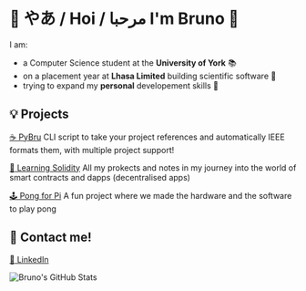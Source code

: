 # :raised_hands: やあ / Hoi / مرحبا I'm Bruno :raised_hands:
I am: 
- a Computer Science student at the **University of York** :books:
- on a placement year at **Lhasa Limited** building scientific software :microscope:
- trying to expand my **personal** developement skills :seedling:

## :bulb: Projects
[:coffee: PyBru](https://github.com/BrunoDavies/pyBru) CLI script to take your project references and automatically IEEE formats them, with multiple project support! 

[:brain: Learning Solidity](https://github.com/BrunoDavies/Learning-Solidity) All my prokects and notes in my journey into the world of smart contracts and dapps (decentralised apps)

[:joystick: Pong for Pi](https://github.com/BrunoDavies/pongProjectY1) A fun project where we made the hardware and the software to play pong

## :speech_balloon: Contact me!
[:link: LinkedIn](https://www.linkedin.com/in/bruno-davies-653a05175)

![Bruno's GitHub Stats](https://github-readme-stats.vercel.app/api?username=brunodavies&count_private=true&show_icons=true&theme=material-palenight)
